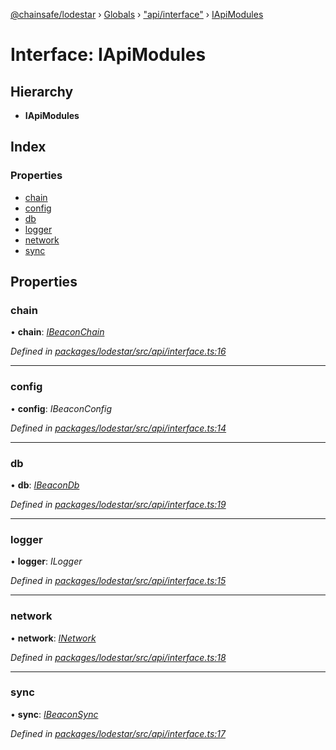 [@chainsafe/lodestar](../README.md) › [Globals](../globals.md) › ["api/interface"](../modules/_api_interface_.md) › [IApiModules](_api_interface_.iapimodules.md)

# Interface: IApiModules

## Hierarchy

* **IApiModules**

## Index

### Properties

* [chain](_api_interface_.iapimodules.md#chain)
* [config](_api_interface_.iapimodules.md#config)
* [db](_api_interface_.iapimodules.md#db)
* [logger](_api_interface_.iapimodules.md#logger)
* [network](_api_interface_.iapimodules.md#network)
* [sync](_api_interface_.iapimodules.md#sync)

## Properties

###  chain

• **chain**: *[IBeaconChain](_chain_interface_.ibeaconchain.md)*

*Defined in [packages/lodestar/src/api/interface.ts:16](https://github.com/ChainSafe/lodestar/blob/af95f0522/packages/lodestar/src/api/interface.ts#L16)*

___

###  config

• **config**: *IBeaconConfig*

*Defined in [packages/lodestar/src/api/interface.ts:14](https://github.com/ChainSafe/lodestar/blob/af95f0522/packages/lodestar/src/api/interface.ts#L14)*

___

###  db

• **db**: *[IBeaconDb](_db_api_beacon_interface_.ibeacondb.md)*

*Defined in [packages/lodestar/src/api/interface.ts:19](https://github.com/ChainSafe/lodestar/blob/af95f0522/packages/lodestar/src/api/interface.ts#L19)*

___

###  logger

• **logger**: *ILogger*

*Defined in [packages/lodestar/src/api/interface.ts:15](https://github.com/ChainSafe/lodestar/blob/af95f0522/packages/lodestar/src/api/interface.ts#L15)*

___

###  network

• **network**: *[INetwork](_network_interface_.inetwork.md)*

*Defined in [packages/lodestar/src/api/interface.ts:18](https://github.com/ChainSafe/lodestar/blob/af95f0522/packages/lodestar/src/api/interface.ts#L18)*

___

###  sync

• **sync**: *[IBeaconSync](_sync_interface_.ibeaconsync.md)*

*Defined in [packages/lodestar/src/api/interface.ts:17](https://github.com/ChainSafe/lodestar/blob/af95f0522/packages/lodestar/src/api/interface.ts#L17)*
